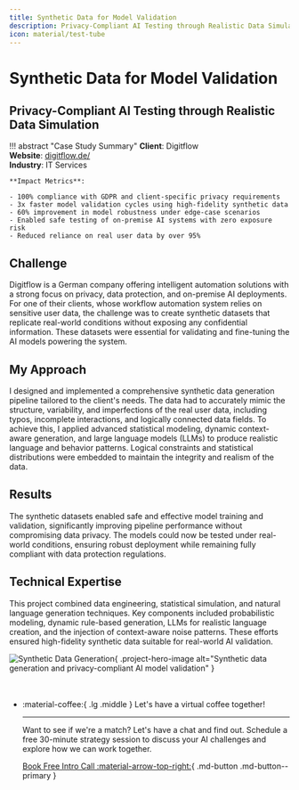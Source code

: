 ```yaml
---
title: Synthetic Data for Model Validation
description: Privacy-Compliant AI Testing through Realistic Data Simulation
icon: material/test-tube
---
```


<div class="project-hero-layout" markdown>

<div class="project-content" markdown>

# Synthetic Data for Model Validation
## Privacy-Compliant AI Testing through Realistic Data Simulation

!!! abstract "Case Study Summary"
    **Client**: Digitflow  
    **Website**: [digitflow.de/](https://digitflow.de/)  
    **Industry**: IT Services
    
    **Impact Metrics**:
        
    - 100% compliance with GDPR and client-specific privacy requirements  
    - 3x faster model validation cycles using high-fidelity synthetic data  
    - 60% improvement in model robustness under edge-case scenarios  
    - Enabled safe testing of on-premise AI systems with zero exposure risk  
    - Reduced reliance on real user data by over 95%

## Challenge

Digitflow is a German company offering intelligent automation solutions with a strong focus on privacy, data protection, and on-premise AI deployments. For one of their clients, whose workflow automation system relies on sensitive user data, the challenge was to create synthetic datasets that replicate real-world conditions without exposing any confidential information. These datasets were essential for validating and fine-tuning the AI models powering the system.

## My Approach

I designed and implemented a comprehensive synthetic data generation pipeline tailored to the client's needs. The data had to accurately mimic the structure, variability, and imperfections of the real user data, including typos, incomplete interactions, and logically connected data fields. To achieve this, I applied advanced statistical modeling, dynamic context-aware generation, and large language models (LLMs) to produce realistic language and behavior patterns. Logical constraints and statistical distributions were embedded to maintain the integrity and realism of the data.

## Results

The synthetic datasets enabled safe and effective model training and validation, significantly improving pipeline performance without compromising data privacy. The models could now be tested under real-world conditions, ensuring robust deployment while remaining fully compliant with data protection regulations.

## Technical Expertise

This project combined data engineering, statistical simulation, and natural language generation techniques. Key components included probabilistic modeling, dynamic rule-based generation, LLMs for realistic language creation, and the injection of context-aware noise patterns. These efforts ensured high-fidelity synthetic data suitable for real-world AI validation.

</div>

<div class="project-image-container" markdown>

![Synthetic Data Generation](../../assets/synthetic-data.jpg){ .project-hero-image alt="Synthetic data generation and privacy-compliant AI model validation" }

</div>

</div>

<div class="grid cards" style="margin-top: 3rem" markdown>

-   :material-coffee:{ .lg .middle } Let's have a virtual coffee together!

    ---
    
    Want to see if we're a match? Let's have a chat and find out. Schedule a free 30-minute strategy session to discuss your AI challenges and explore how we can work together.

    [Book Free Intro Call :material-arrow-top-right:](https://calendly.com){ .md-button .md-button--primary }

</div>